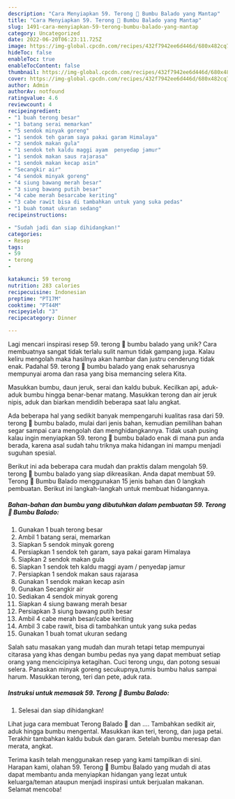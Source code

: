 ```yaml
---
description: "Cara Menyiapkan 59. Terong 🍆 Bumbu Balado yang Mantap"
title: "Cara Menyiapkan 59. Terong 🍆 Bumbu Balado yang Mantap"
slug: 1491-cara-menyiapkan-59-terong-bumbu-balado-yang-mantap
category: Uncategorized
date: 2022-06-20T06:23:11.725Z
image: https://img-global.cpcdn.com/recipes/432f7942ee6d446d/680x482cq70/59-terong-bumbu-balado-foto-resep-utama.jpg
hideToc: false
enableToc: true
enableTocContent: false
thumbnail: https://img-global.cpcdn.com/recipes/432f7942ee6d446d/680x482cq70/59-terong-bumbu-balado-foto-resep-utama.jpg
cover: https://img-global.cpcdn.com/recipes/432f7942ee6d446d/680x482cq70/59-terong-bumbu-balado-foto-resep-utama.jpg
author: Admin
authorAv: notfound
ratingvalue: 4.6
reviewcount: 4
recipeingredient:
- "1 buah terong besar"
- "1 batang serai memarkan"
- "5 sendok minyak goreng"
- "1 sendok teh garam saya pakai garam Himalaya"
- "2 sendok makan gula"
- "1 sendok teh kaldu maggi ayam  penyedap jamur"
- "1 sendok makan saus rajarasa"
- "1 sendok makan kecap asin"
- "Secangkir air"
- "4 sendok minyak goreng"
- "4 siung bawang merah besar"
- "3 siung bawang putih besar"
- "4 cabe merah besarcabe keriting"
- "3 cabe rawit bisa di tambahkan untuk yang suka pedas"
- "1 buah tomat ukuran sedang"
recipeinstructions:

- "Sudah jadi dan siap dihidangkan!"
categories:
- Resep
tags:
- 59
- terong
- 

katakunci: 59 terong  
nutrition: 283 calories
recipecuisine: Indonesian
preptime: "PT17M"
cooktime: "PT44M"
recipeyield: "3"
recipecategory: Dinner

---
```





Lagi mencari inspirasi resep 59. terong 🍆 bumbu balado yang unik? Cara membuatnya sangat tidak terlalu sulit namun tidak gampang juga. Kalau keliru mengolah maka hasilnya akan hambar dan justru cenderung tidak enak. Padahal 59. terong 🍆 bumbu balado yang enak seharusnya mempunyai aroma dan rasa yang bisa memancing selera Kita.





Masukkan bumbu, daun jeruk, serai dan kaldu bubuk. Kecilkan api, aduk-aduk bumbu hingga benar-benar matang. Masukkan terong dan air jeruk nipis, aduk dan biarkan mendidih beberapa saat lalu angkat.

Ada beberapa hal yang sedikit banyak mempengaruhi kualitas rasa dari 59. terong 🍆 bumbu balado, mulai dari jenis bahan, kemudian pemilihan bahan segar sampai cara mengolah dan menghidangkannya. Tidak usah pusing kalau ingin menyiapkan 59. terong 🍆 bumbu balado enak di mana pun anda berada, karena asal sudah tahu triknya maka hidangan ini mampu menjadi suguhan spesial.






Berikut ini ada beberapa cara mudah dan praktis dalam mengolah 59. terong 🍆 bumbu balado yang siap dikreasikan. Anda dapat membuat 59. Terong 🍆 Bumbu Balado menggunakan 15 jenis bahan dan 0 langkah pembuatan. Berikut ini langkah-langkah untuk membuat hidangannya.

<!--inarticleads1-->

##### Bahan-bahan dan bumbu yang dibutuhkan dalam pembuatan 59. Terong 🍆 Bumbu Balado:

1. Gunakan 1 buah terong besar
1. Ambil 1 batang serai, memarkan
1. Siapkan 5 sendok minyak goreng
1. Persiapkan 1 sendok teh garam, saya pakai garam Himalaya
1. Siapkan 2 sendok makan gula
1. Siapkan 1 sendok teh kaldu maggi ayam / penyedap jamur
1. Persiapkan 1 sendok makan saus rajarasa
1. Gunakan 1 sendok makan kecap asin
1. Gunakan Secangkir air
1. Sediakan 4 sendok minyak goreng
1. Siapkan 4 siung bawang merah besar
1. Persiapkan 3 siung bawang putih besar
1. Ambil 4 cabe merah besar/cabe keriting
1. Ambil 3 cabe rawit, bisa di tambahkan untuk yang suka pedas
1. Gunakan 1 buah tomat ukuran sedang


Salah satu masakan yang mudah dan murah tetapi tetap mempunyai citarasa yang khas dengan bumbu pedas nya yang dapat membuat setiap orang yang mencicipinya ketagihan. Cuci terong ungu, dan potong sesuai selera. Panaskan minyak goreng secukupnya,tumis bumbu halus sampai harum. Masukkan terong, teri dan pete, aduk rata. 

<!--inarticleads2-->

##### Instruksi untuk memasak 59. Terong 🍆 Bumbu Balado:


1. Selesai dan siap dihidangkan!

Lihat juga cara membuat Terong Balado 🍆 dan …. Tambahkan sedikit air, aduk hingga bumbu mengental. Masukkan ikan teri, terong, dan juga petai. Terakhir tambahkan kaldu bubuk dan garam. Setelah bumbu meresap dan merata, angkat. 

Terima kasih telah menggunakan resep yang kami tampilkan di sini. Harapan kami, olahan 59. Terong 🍆 Bumbu Balado yang mudah di atas dapat membantu anda menyiapkan hidangan yang lezat untuk keluarga/teman ataupun menjadi inspirasi untuk berjualan makanan. Selamat mencoba!
